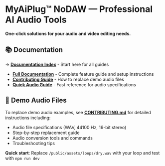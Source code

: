# MyAiPlug™ NoDAW — Professional AI Audio Tools

**One-click solutions for your audio and video editing needs.**

## 📚 Documentation

→ **[Documentation Index](DOCS_INDEX.md)** - Start here for all guides

- **[Full Documentation](readme.md)** - Complete feature guide and setup instructions
- **[Contributing Guide](CONTRIBUTING.md)** - How to replace demo audio files
- **[Quick Audio Guide](AUDIO_GUIDE.md)** - Fast reference for audio specifications

## 🎵 Demo Audio Files

To replace demo audio examples, see **[CONTRIBUTING.md](CONTRIBUTING.md)** for detailed instructions including:
- Audio file specifications (WAV, 44100 Hz, 16-bit stereo)
- Step-by-step replacement guide
- Audio conversion tools and commands
- Troubleshooting tips

**Quick start**: Replace `/public/assets/loops/dry.wav` with your loop and test with `npm run dev`
